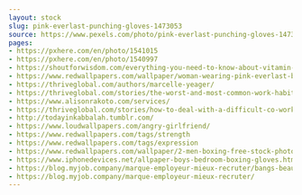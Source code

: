 ```yaml
---
layout: stock
slug: pink-everlast-punching-gloves-1473053
source: https://www.pexels.com/photo/pink-everlast-punching-gloves-1473053/
pages:
- https://pxhere.com/en/photo/1541015
- https://pxhere.com/en/photo/1540997
- https://shoutforwisdom.com/everything-you-need-to-know-about-vitamin-a-benefits
- https://www.redwallpapers.com/wallpaper/woman-wearing-pink-everlast-boxing-gloves-free-stock-photo-image-wallpaper
- https://thriveglobal.com/authors/marcelle-yeager/
- https://thriveglobal.com/stories/the-worst-and-most-common-work-habit/
- https://www.alisonrakoto.com/services/
- https://thriveglobal.com/stories/how-to-deal-with-a-difficult-co-worker/
- http://todayinkabbalah.tumblr.com/
- https://www.loudwallpapers.com/angry-girlfriend/
- https://www.redwallpapers.com/tags/strength
- https://www.redwallpapers.com/tags/expression
- https://www.redwallpapers.com/wallpaper/2-men-boxing-free-stock-photo-image-wallpaper
- https://www.iphonedevices.net/allpaper-boys-bedroom-boxing-gloves.htm
- https://blog.myjob.company/marque-employeur-mieux-recruter/bangs-beautiful-beauty-1473053/
- https://blog.myjob.company/marque-employeur-mieux-recruter/
---
```

